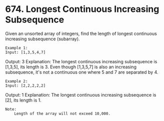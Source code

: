 # 674. Longest Continuous Increasing Subsequence

Given an unsorted array of integers, find the length of longest continuous
        increasing subsequence (subarray).
    

    Example 1:
    Input: [1,3,5,4,7]
Output: 3
Explanation: The longest continuous increasing subsequence is [1,3,5], its length is 3.
Even though [1,3,5,7] is also an increasing subsequence, it's not a continuous one where 5 and 7 are separated by 4.

    

    Example 2:
    Input: [2,2,2,2,2]
Output: 1
Explanation: The longest continuous increasing subsequence is [2], its length is 1.

    

    Note:
        Length of the array will not exceed 10,000.